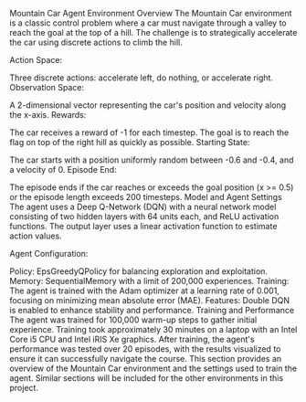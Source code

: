 Mountain Car Agent
Environment Overview
The Mountain Car environment is a classic control problem where a car must navigate through a valley to reach the goal at the top of a hill. The challenge is to strategically accelerate the car using discrete actions to climb the hill.

Action Space:

Three discrete actions: accelerate left, do nothing, or accelerate right.
Observation Space:

A 2-dimensional vector representing the car's position and velocity along the x-axis.
Rewards:

The car receives a reward of -1 for each timestep. The goal is to reach the flag on top of the right hill as quickly as possible.
Starting State:

The car starts with a position uniformly random between -0.6 and -0.4, and a velocity of 0.
Episode End:

The episode ends if the car reaches or exceeds the goal position (x >= 0.5) or the episode length exceeds 200 timesteps.
Model and Agent Settings
The agent uses a Deep Q-Network (DQN) with a neural network model consisting of two hidden layers with 64 units each, and ReLU activation functions. The output layer uses a linear activation function to estimate action values.

Agent Configuration:

Policy: EpsGreedyQPolicy for balancing exploration and exploitation.
Memory: SequentialMemory with a limit of 200,000 experiences.
Training: The agent is trained with the Adam optimizer at a learning rate of 0.001, focusing on minimizing mean absolute error (MAE).
Features: Double DQN is enabled to enhance stability and performance.
Training and Performance
The agent was trained for 100,000 warm-up steps to gather initial experience.
Training took approximately 30 minutes on a laptop with an Intel Core i5 CPU and Intel iRIS Xe graphics.
After training, the agent's performance was tested over 20 episodes, with the results visualized to ensure it can successfully navigate the course.
This section provides an overview of the Mountain Car environment and the settings used to train the agent. Similar sections will be included for the other environments in this project.
